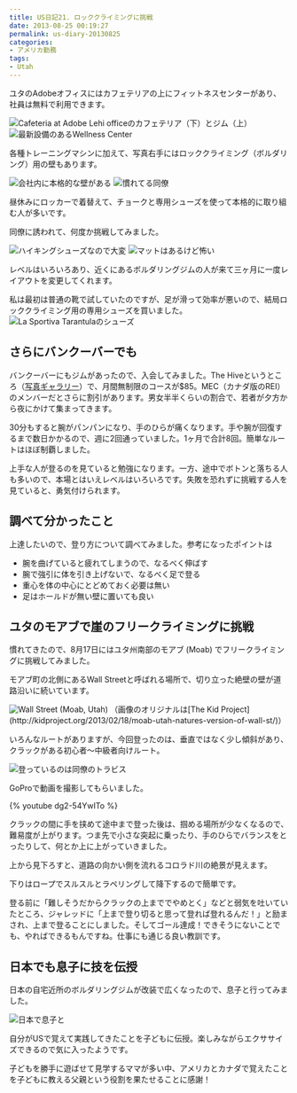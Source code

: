 ```yaml
---
title: US日記21. ロッククライミングに挑戦
date: 2013-08-25 00:19:27
permalink: us-diary-20130825
categories:
- アメリカ勤務
tags:
- Utah
---
```

ユタのAdobeオフィスにはカフェテリアの上にフィットネスセンターがあり、社員は無料で利用できます。

<img src="//res.cloudinary.com/mak00s/image/upload/f_auto,w_auto:200:800/v1523787570/Adobe-Cafeteria.png" alt="Cafeteria at Adobe Lehi officeのカフェテリア（下）とジム（上）" sizes="100vw" />
<img src="//res.cloudinary.com/mak00s/image/upload/f_auto,w_auto:200:800/v1523787571/Adobe-Fitness-Center.png" alt="最新設備のあるWellness Center" sizes="100vw" />

各種トレーニングマシンに加えて、写真右手にはロッククライミング（ボルダリング）用の壁もあります。

<img src="//res.cloudinary.com/mak00s/image/upload/f_auto,w_auto:200:800/v1523787567/Adobe-Fitness-Wall.png" alt="会社内に本格的な壁がある" sizes="100vw" />
<img src="//res.cloudinary.com/mak00s/image/upload/f_auto,w_auto:200:800/v1523787570/Adobe-Fitness-Wall2.png" alt="慣れてる同僚" sizes="100vw" />

昼休みにロッカーで着替えて、チョークと専用シューズを使って本格的に取り組む人が多いです。

同僚に誘われて、何度か挑戦してみました。

<img src="//res.cloudinary.com/mak00s/image/upload/f_auto,w_auto:200:800/v1523787567/Adobe-Fitness-Wall3.png" alt="ハイキングシューズなので大変" sizes="100vw" />
<img src="//res.cloudinary.com/mak00s/image/upload/f_auto,w_auto:200:800/v1523787567/Adobe-Fitness-Wall4.png" alt="マットはあるけど怖い" sizes="100vw" />

レベルはいろいろあり、近くにあるボルダリングジムの人が来て三ヶ月に一度レイアウトを変更してくれます。

私は最初は普通の靴で試していたのですが、足が滑って効率が悪いので、結局ロッククライミング用の専用シューズを買いました。
<img src="//res.cloudinary.com/mak00s/image/upload/f_auto,w_auto:200:800/v1523787571/MEC-Rock-Shoes.png" alt="La Sportiva Tarantulaのシューズ" sizes="100vw" />

## さらにバンクーバーでも
バンクーバーにもジムがあったので、入会してみました。The Hiveというところ（[写真ギャラリー](http://www.hiveclimbing.com/gallery/)）で、月間無制限のコースが$85。MEC（カナダ版のREI）のメンバーだとさらに割引があります。男女半半くらいの割合で、若者が夕方から夜にかけて集まってきます。

30分もすると腕がパンパンになり、手のひらが痛くなります。手や腕が回復するまで数日かかるので、週に2回通っていました。1ヶ月で合計8回。簡単なルートはほぼ制覇しました。

上手な人が登るのを見ていると勉強になります。一方、途中でボトンと落ちる人も多いので、本場とはいえレベルはいろいろです。失敗を恐れずに挑戦する人を見ていると、勇気付けられます。

## 調べて分かったこと
上達したいので、登り方について調べてみました。参考になったポイントは

- 腕を曲げていると疲れてしまうので、なるべく伸ばす
- 腕で強引に体を引き上げないで、なるべく足で登る
- 重心を体の中心にとどめておく必要は無い
- 足はホールドが無い壁に置いても良い

## ユタのモアブで崖のフリークライミングに挑戦
慣れてきたので、8月17日にはユタ州南部のモアブ (Moab) でフリークライミングに挑戦してみました。

モアブ町の北側にあるWall Streetと呼ばれる場所で、切り立った絶壁の壁が道路沿いに続いています。

<img src="//res.cloudinary.com/mak00s/image/upload/f_auto,w_auto:200:800/v1523787570/IMG_2579.png" alt="Wall Street (Moab, Utah)" sizes="100vw" />
（画像のオリジナルは[The Kid Project](http://kidproject.org/2013/02/18/moab-utah-natures-version-of-wall-st/)）

いろんなルートがありますが、今回登ったのは、垂直ではなく少し傾斜があり、クラックがある初心者〜中級者向けルート。

<img src="//res.cloudinary.com/mak00s/image/upload/f_auto,w_auto:200:800/v1523787578/Climbing-in-Moab-Utah.png" alt="登っているのは同僚のトラビス" sizes="100vw" />

GoProで動画を撮影してもらいました。

{% youtube dg2-54YwITo %}

クラックの間に手を挟めて途中まで登った後は、掴める場所が少なくなるので、難易度が上がります。つま先で小さな突起に乗ったり、手のひらでバランスをとったりして、何とか上に上がっていきました。

上から見下ろすと、道路の向かい側を流れるコロラド川の絶景が見えます。

下りはロープでスルスルとラペリングして降下するので簡単です。

登る前に「難しそうだからクラックの上まででやめとく」などと弱気を吐いていたところ、ジャレッドに「上まで登り切ると思って登れば登れるんだ！」と励まされ、上まで登ることにしました。そしてゴール達成！できそうにないことでも、やればできるもんですね。仕事にも通じる良い教訓です。

## 日本でも息子に技を伝授
日本の自宅近所のボルダリングジムが改装で広くなったので、息子と行ってみました。

<img src="//res.cloudinary.com/mak00s/image/upload/f_auto,w_auto:200:800/v1523787578/Climing-in-Japan.png" alt="日本で息子と" sizes="100vw" />

自分がUSで覚えて実践してきたことを子どもに伝授。楽しみながらエクササイズできるので気に入ったようです。

子どもを勝手に遊ばせて見学するママが多い中、アメリカとカナダで覚えたことを子どもに教える父親という役割を果たせることに感謝！